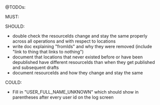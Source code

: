 @TODOs:

MUST:

SHOULD:
- double check the resourceIds change and stay the same properly across all operations and with respect to locations
- write doc explaining "fromIds" and why they were removed (include "link to thing that links to nothing") 
- document that locations that never existed before or have been depublished have different resourceIds than when they get published and subsequent drafts
- document resourceIds and how they change and stay the same

COULD:
- Fill in "USER_FULL_NAME_UNKNOWN" which should show in parentheses after every user id on the log screen
